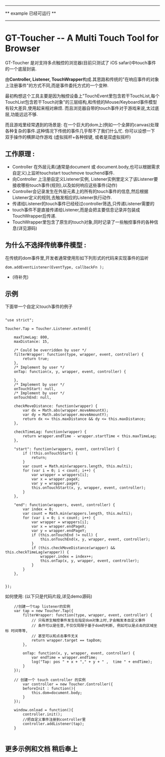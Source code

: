 ---------------

** example 已经可运行 **

---------------


GT-Toucher -- A Multi Touch Tool for Browser
=========================

GT-Toucher 是对支持多点触控的浏览器(目前只测试了 iOS safari)中touch事件的一个底层封装.

由**Controller, Listener, TouchWrapper**构成.其思路和传统的"在响应事件的对象上注册事件"的方式不同,而是事件委托方式的一个变种.

最初构想这个工具主要是因为触控设备上"TouchEvent里包含若干TouchList,每个TouchList包含若干Touch对象"的三层结构,和传统的Mouse/Keyboard事件模型有较大差异,使用起来相对麻烦.
而且浏览器自带的touch事件对于游戏来说,太过底层,功能远远不够.

而且游戏里经常遇到的场景是: 在一个巨大的dom上(例如一个全屏的canvas)处理各种复杂的事件.这种情况下传统的事件几乎帮不了我们什么忙.
你可以设想一下 双手操作的横屏动作游戏 (虚拟摇杆+各种按键, 或者是双虚拟摇杆)


工作原理 : 
---------------------
* Controller 在外层元素(通常是document 或 document.body,也可以根据需求自定义)上监听touchstart touchmove touchend事件.
* 向Controller 上注册自定义Listener实例, Listener实例里定义了该Listener要接收哪些touch事件(规则),以及如何响应这些事件(动作)
* Controller会记录发生在外层元素上的所有的touch事件的信息,然后根据Listener定义的规则,去触发相应的Listener执行动作.
* 传递给Listener的touch事件已经经过controller筛选,只传递Listener需要的
* touch事件不是直接传递给Listener,而是会把主要信息记录并包装成TouchWrapper后传递.
* TouchWrapper里包含了原生的touch对象,同时记录了一些触控事件的各种信息(详见源码)


为什么不选择传统事件模型 : 
---------------------
在传统的dom事件里,开发者通常使用形如下列形式的代码来实现事件的监听

	dom.addEventListener(EventType, callbackFn );


* (待补充)



示例
-----------------
下面举一个自定义touch事件的例子


```

"use strict";

Toucher.Tap = Toucher.Listener.extend({

    maxTimeLag: 800,
    maxDistance: 15,

    /* Could be overridden by user */
    filterWrapper: function(type, wrapper, event, controller) {
        return true;
    },
    /* Implement by user */
    onTap: function(x, y, wrapper, event, controller) {

    },
    /* Implement by user */
    onTouchStart: null,
    /* Implement by user */
    onTouchEnd: null,

    checkMoveDistance: function(wrapper) {
        var dx = Math.abs(wrapper.moveAmountX);
        var dy = Math.abs(wrapper.moveAmountY);
        return dx <= this.maxDistance && dy <= this.maxDistance;
    },

    checkTimeLag: function(wrapper) {
        return wrapper.endTime - wrapper.startTime < this.maxTimeLag;
    },

    "start": function(wrappers, event, controller) {
        if (!this.onTouchStart) {
            return;
        }
        var count = Math.min(wrappers.length, this.multi);
        for (var i = 0; i < count; i++) {
            var wrapper = wrappers[i];
            var x = wrapper.pageX;
            var y = wrapper.pageY;
            this.onTouchStart(x, y, wrapper, event, controller);
        }
    },

    "end": function(wrappers, event, controller) {
        var index = 0;
        var count = Math.min(wrappers.length, this.multi);
        for (var i = 0; i < count; i++) {
            var wrapper = wrappers[i];
            var x = wrapper.endPageX;
            var y = wrapper.endPageY;
            if (this.onTouchEnd != null) {
                this.onTouchEnd(x, y, wrapper, event, controller);
            }
            if (this.checkMoveDistance(wrapper) && this.checkTimeLag(wrapper)) {
                wrapper.index = index++;
                this.onTap(x, y, wrapper, event, controller);
            }
        }
    },


});

```



	
如何使用: (以下只是代码片段,详见demo源码)

```
    //创建一个tap listener的实例
	var tap = new Toucher.Tap({
	    filterWrapper: function(type, wrapper, event, controller) {
	        // 只有原生触控事件发生在指定dom对象上时,才会触发本自定义事件
	        // 条件可以是任意,不仅仅局限于基于dom的判断, 例如可以是点击的区域坐标 时间等等,
	        // 甚至可以和点击事件无关
	        return wrapper.target == tapDom;
	    },

	    onTap: function(x, y, wrapper, event, controller) {
	        var endTime = wrapper.endTime;
	        log("Tap: pos " + x + "," + y + " ,  time " + endTime);
	    }
	});

    // 创建一个 touch controller 的实例
        var controller = new Toucher.Controller({
        beforeInit : function(){
            this.dom=document.body;
        }
    });

    window.onload = function(){
        controller.init();
        //把自定义事件注册到controller里
        controller.addListener(tap);
    }
	
```


更多示例和文档 稍后奉上
--------------------



